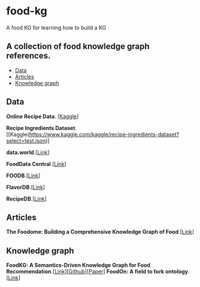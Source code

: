 # food-kg
A food KG for learning how to build a KG

## A collection of food knowledge graph references.

- [Data](#data)
- [Articles](#articles)
- [Knowledge graph](#knowledge-graph)

## Data
__Online Recipe Data__. [[Kaggle](https://www.kaggle.com/andromi/online-recipes)]

__Recipe Ingredients Dataset__.[[Kaggle(https://www.kaggle.com/kaggle/recipe-ingredients-dataset?select=test.json)]

__data.world__.[[Link](https://data.world/datasets/food)]

__FoodData Central__.[[Link](https://fdc.nal.usda.gov/)]

__FOODB__.[[Link](https://foodb.ca/)]

__FlavorDB__.[[Link](https://cosylab.iiitd.edu.in/flavordb/)]

__RecipeDB__.[[Link](https://cosylab.iiitd.edu.in/recipedb/)]

## Articles
__The Foodome: Building a Comprehensive Knowledge Graph of Food__.[[Link](https://www.media.mit.edu/projects/the-foodome-building-a-comprehensive-knowledge-graph-of-food/overview/)]

## Knowledge graph
__FoodKG: A Semantics-Driven Knowledge Graph for Food Recommendation__.[[Link](https://foodkg.github.io/index.html)][[Github](https://github.com/foodkg/foodkg.github.io)][[Paper](https://www.cs.rpi.edu/~zaki/PaperDir/ISWC19.pdf)]
__FoodOn: A field to fork ontology__.[[Link](https://foodon.org/)]

